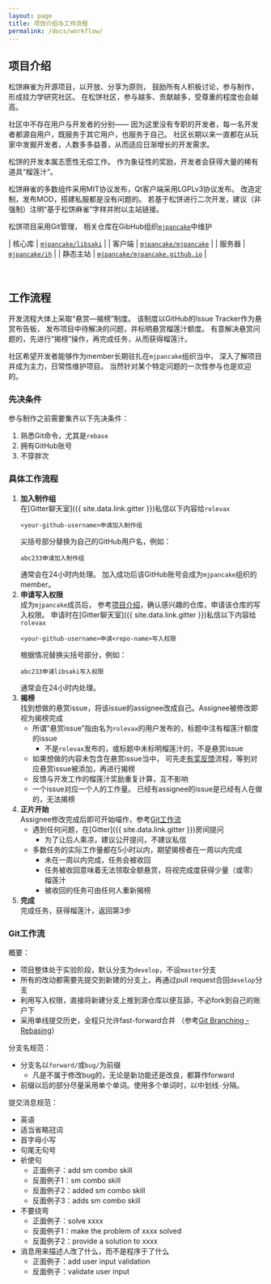 ```yaml
---
layout: page
title: 项目介绍与工作流程
permalink: /docs/workflow/
---
```


## <a name="intro"></a>项目介绍

松饼麻雀为开源项目，以开放、分享为原则，
鼓励所有人积极讨论，参与制作，形成挂力学研究社区。
在松饼社区，参与越多、贡献越多，受尊重的程度也会越高。

社区中不存在用户与开发者的分别——
因为这里没有专职的开发者，每一名开发者都源自用户，既服务于其它用户，也服务于自己。
社区长期以来一直都在从玩家中发掘开发者，人数多多益善，从而适应日渐增长的开发需求。

松饼的开发本属志愿性无偿工作。
作为象征性的奖励，开发者会获得大量的稀有道具“榴莲汁”。

松饼麻雀的多数组件采用MIT协议发布，Qt客户端采用LGPLv3协议发布。
改造定制，发布MOD，搭建私服都是没有问题的。
若基于松饼进行二次开发，建议（非强制）注明“基于松饼麻雀”字样并附以主站链接。

松饼项目采用Git管理，
相关仓库在GibHub组织[`mjpancake`](https://github.com/mjpancake)中维护

| 核心库   | [`mjpancake/libsaki`][libsaki] |
| 客户端   | [`mjpancake/mjpancake`][mjpancake] |
| 服务器   | [`mjpancake/ih`][ih] |
| 静态主站 | [`mjpancake/mjpancake.github.io`][pages] |

[libsaki]: https://github.com/mjpancake/libsaki
[mjpancake]: https://github.com/mjpancake/mjpancake
[ih]: https://github.com/mjpancake/ih
[pages]: https://github.com/mjpancake/mjpancake.github.io

<br />

## 工作流程

开发流程大体上采取“悬赏—揭榜”制度。
该制度以GitHub的Issue Tracker作为悬赏布告板，
发布项目中待解决的问题，并标明悬赏榴莲汁额度。
有意解决悬赏问题的，先进行“揭榜”操作，再完成任务，从而获得榴莲汁。

社区希望开发者能够作为member长期驻扎在`mjpancake`组织当中，
深入了解项目并成为主力，日常性维护项目。
当然针对某个特定问题的一次性参与也是欢迎的。

### 先决条件

参与制作之前需要集齐以下先决条件：
1. 熟悉Git命令，尤其是`rebase`
1. 拥有GitHub账号
1. 不穿胖次

### 具体工作流程

1. __加入制作组__  
   在[Gitter聊天室]({{ site.data.link.gitter }})私信以下内容给`rolevax`
   ```
   <your-github-username>申请加入制作组
   ```
   尖括号部分替换为自己的GitHub用户名，例如：
   ```
   abc233申请加入制作组
   ```
   通常会在24小时内处理。
   加入成功后该GitHub账号会成为`mjpancake`组织的member。
2. __申请写入权限__  
   成为`mjpancake`成员后，
   参考[项目介绍](#intro)，确认感兴趣的仓库，申请该仓库的写入权限。
   申请时在[Gitter聊天室]({{ site.data.link.gitter }})私信以下内容给`rolevax`
   ```
   <your-github-username>申请<repo-name>写入权限
   ```
   根据情况替换尖括号部分，例如：
   ```
   abc233申请libsaki写入权限
   ```
   通常会在24小时内处理。
3. __揭榜__  
   找到想做的悬赏issue，将该issue的assignee改成自己。Assignee被修改即视为揭榜完成
   - 所谓“悬赏issue”指由名为`rolevax`的用户发布的，标题中注有榴莲汁额度的issue
     - 不是`rolevax`发布的，或标题中未标明榴莲汁的，不是悬赏issue
   - 如果想做的内容未包含在悬赏issue当中，
     可先走[有奖反馈](/feedback/)流程，等到对应悬赏issue被添加，再进行揭榜
   - 反馈与开发工作的榴莲汁奖励重复计算，互不影响
   - 一个issue对应一个人的工作量。
     已经有assignee的issue是已经有人在做的，无法揭榜
4. __正片开始__  
   Assignee修改完成后即可开始喵作，参考[Git工作流](#git)
   - 遇到任何问题，在[Gitter]({{ site.data.link.gitter }})房间提问
     - 为了让后人乘凉，建议公开提问，不建议私信
   - 多数任务的实际工作量都在5小时以内，期望揭榜者在一周以内完成
     - 未在一周以内完成，任务会被收回
	 - 任务被收回意味着无法领取全额悬赏，将视完成度获得少量（或零）榴莲汁
	 - 被收回的任务可由任何人重新揭榜
5. __完成__  
   完成任务，获得榴莲汁，返回第3步

### <a name="git"></a>Git工作流

概要：
- 项目整体处于实验阶段，默认分支为`develop`，不设`master`分支
- 所有的改动都需要先提交到新建的分支上，再通过pull request合回`develop`分支
- 利用写入权限，直接将新建分支上推到源仓库以便互舔，不必fork到自己的账户下
- 采用单线提交历史，全程只允许fast-forward合并
  （参考[Git Branching - Rebasing](https://git-scm.com/book/en/v2/Git-Branching-Rebasing)）

分支名规范：
- 分支名以`forward/`或`bug/`为前缀
  - 凡是不属于修改bug的，无论是新功能还是改良，都算作forward
- 前缀以后的部分尽量采用单个单词。使用多个单词时，以中划线`-`分隔。

提交消息规范：
- 英语
- 适当省略冠词
- 首字母小写
- 句尾无句号
- 祈使句
  - 正面例子：add sm combo skill
  - 反面例子1：sm combo skill
  - 反面例子2：added sm combo skill
  - 反面例子3：adds sm combo skill
- 不要绕弯
  - 正面例子：solve xxxx
  - 反面例子1：make the problem of xxxx solved
  - 反面例子2：provide a solution to xxxx
- 消息用来描述人改了什么，而不是程序于了什么
  - 正面例子：add user input validation
  - 反面例子：validate user input


